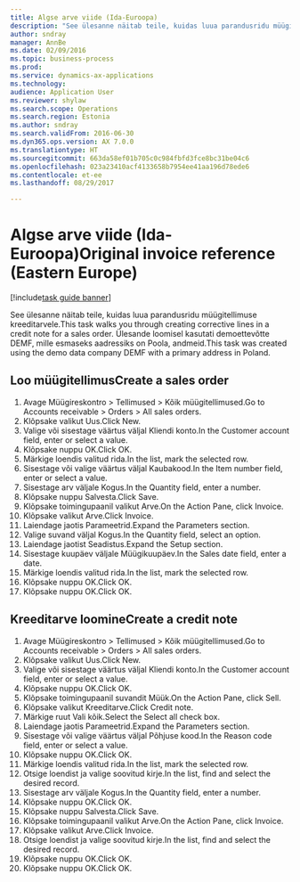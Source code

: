 ```yaml
--- 
title: Algse arve viide (Ida-Euroopa)
description: "See ülesanne näitab teile, kuidas luua parandusridu müügitellimuse kreeditarvele."
author: sndray
manager: AnnBe
ms.date: 02/09/2016
ms.topic: business-process
ms.prod: 
ms.service: dynamics-ax-applications
ms.technology: 
audience: Application User
ms.reviewer: shylaw
ms.search.scope: Operations
ms.search.region: Estonia
ms.author: sndray
ms.search.validFrom: 2016-06-30
ms.dyn365.ops.version: AX 7.0.0
ms.translationtype: HT
ms.sourcegitcommit: 663da58ef01b705c0c984fbfd3fce8bc31be04c6
ms.openlocfilehash: 023a23410acf4133658b7954ee41aa196d78ede6
ms.contentlocale: et-ee
ms.lasthandoff: 08/29/2017

---
```

# <a name="original-invoice-reference-eastern-europe"></a><span data-ttu-id="e541c-103">Algse arve viide (Ida-Euroopa)</span><span class="sxs-lookup"><span data-stu-id="e541c-103">Original invoice reference (Eastern Europe)</span></span>

[!include[task guide banner](../../includes/task-guide-banner.md)]

<span data-ttu-id="e541c-104">See ülesanne näitab teile, kuidas luua parandusridu müügitellimuse kreeditarvele.</span><span class="sxs-lookup"><span data-stu-id="e541c-104">This task walks you through creating corrective lines in a credit note for a sales order.</span></span> <span data-ttu-id="e541c-105">Ülesande loomisel kasutati demoettevõtte DEMF, mille esmaseks aadressiks on Poola, andmeid.</span><span class="sxs-lookup"><span data-stu-id="e541c-105">This task was created using the demo data company DEMF with a primary address in Poland.</span></span>


## <a name="create-a-sales-order"></a><span data-ttu-id="e541c-106">Loo müügitellimus</span><span class="sxs-lookup"><span data-stu-id="e541c-106">Create a sales order</span></span>
1. <span data-ttu-id="e541c-107">Avage Müügireskontro > Tellimused > Kõik müügitellimused.</span><span class="sxs-lookup"><span data-stu-id="e541c-107">Go to Accounts receivable > Orders > All sales orders.</span></span>
2. <span data-ttu-id="e541c-108">Klõpsake valikut Uus.</span><span class="sxs-lookup"><span data-stu-id="e541c-108">Click New.</span></span>
3. <span data-ttu-id="e541c-109">Valige või sisestage väärtus väljal Kliendi konto.</span><span class="sxs-lookup"><span data-stu-id="e541c-109">In the Customer account field, enter or select a value.</span></span>
4. <span data-ttu-id="e541c-110">Klõpsake nuppu OK.</span><span class="sxs-lookup"><span data-stu-id="e541c-110">Click OK.</span></span>
5. <span data-ttu-id="e541c-111">Märkige loendis valitud rida.</span><span class="sxs-lookup"><span data-stu-id="e541c-111">In the list, mark the selected row.</span></span>
6. <span data-ttu-id="e541c-112">Sisestage või valige väärtus väljal Kaubakood.</span><span class="sxs-lookup"><span data-stu-id="e541c-112">In the Item number field, enter or select a value.</span></span>
7. <span data-ttu-id="e541c-113">Sisestage arv väljale Kogus.</span><span class="sxs-lookup"><span data-stu-id="e541c-113">In the Quantity field, enter a number.</span></span>
8. <span data-ttu-id="e541c-114">Klõpsake nuppu Salvesta.</span><span class="sxs-lookup"><span data-stu-id="e541c-114">Click Save.</span></span>
9. <span data-ttu-id="e541c-115">Klõpsake toimingupaanil valikut Arve.</span><span class="sxs-lookup"><span data-stu-id="e541c-115">On the Action Pane, click Invoice.</span></span>
10. <span data-ttu-id="e541c-116">Klõpsake valikut Arve.</span><span class="sxs-lookup"><span data-stu-id="e541c-116">Click Invoice.</span></span>
11. <span data-ttu-id="e541c-117">Laiendage jaotis Parameetrid.</span><span class="sxs-lookup"><span data-stu-id="e541c-117">Expand the Parameters section.</span></span>
12. <span data-ttu-id="e541c-118">Valige suvand väljal Kogus.</span><span class="sxs-lookup"><span data-stu-id="e541c-118">In the Quantity field, select an option.</span></span>
13. <span data-ttu-id="e541c-119">Laiendage jaotist Seadistus.</span><span class="sxs-lookup"><span data-stu-id="e541c-119">Expand the Setup section.</span></span>
14. <span data-ttu-id="e541c-120">Sisestage kuupäev väljale Müügikuupäev.</span><span class="sxs-lookup"><span data-stu-id="e541c-120">In the Sales date field, enter a date.</span></span>
15. <span data-ttu-id="e541c-121">Märkige loendis valitud rida.</span><span class="sxs-lookup"><span data-stu-id="e541c-121">In the list, mark the selected row.</span></span>
16. <span data-ttu-id="e541c-122">Klõpsake nuppu OK.</span><span class="sxs-lookup"><span data-stu-id="e541c-122">Click OK.</span></span>
17. <span data-ttu-id="e541c-123">Klõpsake nuppu OK.</span><span class="sxs-lookup"><span data-stu-id="e541c-123">Click OK.</span></span>

## <a name="create-a-credit-note"></a><span data-ttu-id="e541c-124">Kreeditarve loomine</span><span class="sxs-lookup"><span data-stu-id="e541c-124">Create a credit note</span></span>
1. <span data-ttu-id="e541c-125">Avage Müügireskontro > Tellimused > Kõik müügitellimused.</span><span class="sxs-lookup"><span data-stu-id="e541c-125">Go to Accounts receivable > Orders > All sales orders.</span></span>
2. <span data-ttu-id="e541c-126">Klõpsake valikut Uus.</span><span class="sxs-lookup"><span data-stu-id="e541c-126">Click New.</span></span>
3. <span data-ttu-id="e541c-127">Valige või sisestage väärtus väljal Kliendi konto.</span><span class="sxs-lookup"><span data-stu-id="e541c-127">In the Customer account field, enter or select a value.</span></span>
4. <span data-ttu-id="e541c-128">Klõpsake nuppu OK.</span><span class="sxs-lookup"><span data-stu-id="e541c-128">Click OK.</span></span>
5. <span data-ttu-id="e541c-129">Klõpsake toimingupaanil suvandit Müük.</span><span class="sxs-lookup"><span data-stu-id="e541c-129">On the Action Pane, click Sell.</span></span>
6. <span data-ttu-id="e541c-130">Klõpsake valikut Kreeditarve.</span><span class="sxs-lookup"><span data-stu-id="e541c-130">Click Credit note.</span></span>
7. <span data-ttu-id="e541c-131">Märkige ruut Vali kõik.</span><span class="sxs-lookup"><span data-stu-id="e541c-131">Select the Select all check box.</span></span>
8. <span data-ttu-id="e541c-132">Laiendage jaotis Parameetrid.</span><span class="sxs-lookup"><span data-stu-id="e541c-132">Expand the Parameters section.</span></span>
9. <span data-ttu-id="e541c-133">Sisestage või valige väärtus väljal Põhjuse kood.</span><span class="sxs-lookup"><span data-stu-id="e541c-133">In the Reason code field, enter or select a value.</span></span>
10. <span data-ttu-id="e541c-134">Klõpsake nuppu OK.</span><span class="sxs-lookup"><span data-stu-id="e541c-134">Click OK.</span></span>
11. <span data-ttu-id="e541c-135">Märkige loendis valitud rida.</span><span class="sxs-lookup"><span data-stu-id="e541c-135">In the list, mark the selected row.</span></span>
12. <span data-ttu-id="e541c-136">Otsige loendist ja valige soovitud kirje.</span><span class="sxs-lookup"><span data-stu-id="e541c-136">In the list, find and select the desired record.</span></span>
13. <span data-ttu-id="e541c-137">Sisestage arv väljale Kogus.</span><span class="sxs-lookup"><span data-stu-id="e541c-137">In the Quantity field, enter a number.</span></span>
14. <span data-ttu-id="e541c-138">Klõpsake nuppu OK.</span><span class="sxs-lookup"><span data-stu-id="e541c-138">Click OK.</span></span>
15. <span data-ttu-id="e541c-139">Klõpsake nuppu Salvesta.</span><span class="sxs-lookup"><span data-stu-id="e541c-139">Click Save.</span></span>
16. <span data-ttu-id="e541c-140">Klõpsake toimingupaanil valikut Arve.</span><span class="sxs-lookup"><span data-stu-id="e541c-140">On the Action Pane, click Invoice.</span></span>
17. <span data-ttu-id="e541c-141">Klõpsake valikut Arve.</span><span class="sxs-lookup"><span data-stu-id="e541c-141">Click Invoice.</span></span>
18. <span data-ttu-id="e541c-142">Otsige loendist ja valige soovitud kirje.</span><span class="sxs-lookup"><span data-stu-id="e541c-142">In the list, find and select the desired record.</span></span>
19. <span data-ttu-id="e541c-143">Klõpsake nuppu OK.</span><span class="sxs-lookup"><span data-stu-id="e541c-143">Click OK.</span></span>
20. <span data-ttu-id="e541c-144">Klõpsake nuppu OK.</span><span class="sxs-lookup"><span data-stu-id="e541c-144">Click OK.</span></span>


